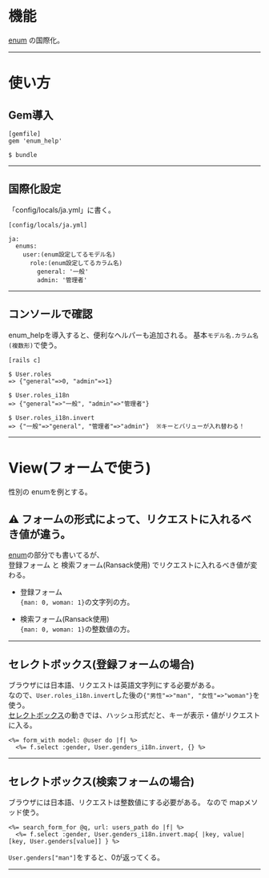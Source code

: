 # 機能
[enum](https://github.com/Tarara33/TIL/blob/main/Rails/Model/enum/enum.md) の国際化。
***

# 使い方
## Gem導入
~~~
[gemfile]
gem 'enum_help'

$ bundle
~~~
***

## 国際化設定
「config/locals/ja.yml」に書く。
~~~
[config/locals/ja.yml]

ja:
  enums:
    user:(enum設定してるモデル名)
      role:(enum設定してるカラム名)
        general: '一般'
        admin: '管理者'
~~~
***

## コンソールで確認
enum_helpを導入すると、便利なヘルパーも追加される。
基本`モデル名.カラム名(複数形)`で使う。  
~~~
[rails c]

$ User.roles
=> {"general"=>0, "admin"=>1}

$ User.roles_i18n
=> {"general"=>"一般", "admin"=>"管理者"}

$ User.roles_i18n.invert
=> {"一般"=>"general", "管理者"=>"admin"}  ※キーとバリューが入れ替わる！
~~~
***

# View(フォームで使う)
性別の enumを例とする。

## ⚠️ フォームの形式によって、リクエストに入れるべき値が違う。
[enum](https://github.com/Tarara33/TIL/blob/main/Rails/Model/enum/enum.md)の部分でも書いてるが、  
登録フォーム と 検索フォーム(Ransack使用) でリクエストに入れるべき値が変わる。  

- 登録フォーム  
`{man: 0, woman: 1}`の文字列の方。
  
- 検索フォーム(Ransack使用)     
`{man: 0, woman: 1}`の整数値の方。
***
  
## セレクトボックス(登録フォームの場合)
ブラウザには日本語、リクエストは英語文字列にする必要がある。  
なので、`User.roles_i18n.invert`した後の`{"男性"=>"man", "女性"=>"woman"}`を使う。  
[セレクトボックス](https://github.com/Tarara33/TIL/blob/main/Rails/View/%E3%83%95%E3%82%A9%E3%83%BC%E3%83%A0%E7%B3%BB/%E3%82%BB%E3%83%AC%E3%82%AF%E3%83%88%E3%83%9C%E3%83%83%E3%82%AF%E3%82%B9.md)の動きでは、ハッシュ形式だと、キーが表示・値がリクエストに入る。
~~~
<%= form_with model: @user do |f| %>
  <%= f.select :gender, User.genders_i18n.invert, {} %>
~~~
***

## セレクトボックス(検索フォームの場合)
ブラウザには日本語、リクエストは整数値にする必要がある。 
なので mapメソッド使う。
~~~
<%= search_form_for @q, url: users_path do |f| %>
  <%= f.select :gender, User.genders_i18n.invert.map{ |key, value| [key, User.genders[value]] } %>
~~~
`User.genders["man"]`をすると、0が返ってくる。
***
